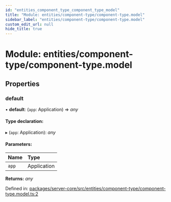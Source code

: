 ```yaml
---
id: "entities_component_type_component_type_model"
title: "Module: entities/component-type/component-type.model"
sidebar_label: "entities/component-type/component-type.model"
custom_edit_url: null
hide_title: true
---
```


# Module: entities/component-type/component-type.model

## Properties

### default

• **default**: (`app`: Application) => *any*

#### Type declaration:

▸ (`app`: Application): *any*

#### Parameters:

| Name | Type |
| :------ | :------ |
| `app` | Application |

**Returns:** *any*

Defined in: [packages/server-core/src/entities/component-type/component-type.model.ts:2](https://github.com/xr3ngine/xr3ngine/blob/7e8e151f1/packages/server-core/src/entities/component-type/component-type.model.ts#L2)
